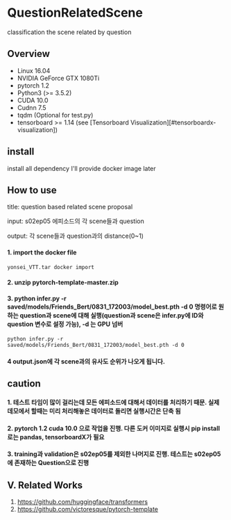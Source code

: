 # QuestionRelatedScene
classification the scene related by question

## Overview

- Linux 16.04
- NVIDIA GeForce GTX 1080Ti
- pytorch 1.2
- Python3 (>= 3.5.2)
- CUDA 10.0
- Cudnn 7.5
- tqdm (Optional for test.py)
- tensorboard >= 1.14 (see [Tensorboard Visualization][#tensorboardx-visualization])

## install
install all dependency
I'll provide docker image later

## How to use

title: question based related scene proposal

input: s02ep05 에피소드의 각 scene들과 question

output: 각 scene들과 question과의 distance(0~1)

#### 1. import the docker file
```
yonsei_VTT.tar docker import
```

#### 2. unzip pytorch-template-master.zip

#### 3. python infer.py -r saved/models/Friends_Bert/0831_172003/model_best.pth -d 0 명령어로 원하는 question과 scene에 대해 실행(question과 scene은 infer.py에 ID와 question 변수로 설정 가능), -d 는 GPU 넘버
```
python infer.py -r saved/models/Friends_Bert/0831_172003/model_best.pth -d 0
```

#### 4 output.json에 각 scene과의 유사도 순위가 나오게 됩니다.

## caution

#### 1. 테스트 타임이 많이 걸리는데 모든 에피소드에 대해서 데이터를 처리하기 때문. 실제 데모에서 할때는 미리 처리해놓은 데이터로 돌리면 실행시간은 단축 됨

#### 2. pytorch 1.2 cuda 10.0 으로 작업을 진행. 다른 도커 이미지로 실행시 pip install 로는 pandas, tensorboardX가 필요

#### 3. training과 validation은 s02ep05를 제외한 나머지로 진행. 테스트는 s02ep05에 존재하는 Question으로 진행


## V. Related Works
1. https://github.com/huggingface/transformers
2. https://github.com/victoresque/pytorch-template

